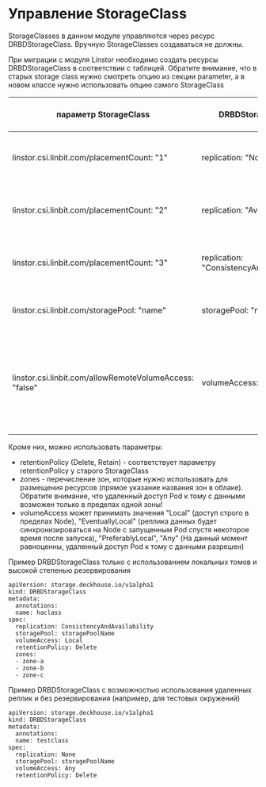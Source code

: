 # Управление StorageClass

StorageClasses в данном модуле управляются через ресурс DRBDStorageClass. Вручную StorageClasses создаваться не должны.


При миграции с модуля Linstor необходимо создать ресурсы DRBDStorageClass в соответствии с таблицей.
Обратите внимание, что в старых storage class нужно смотреть опцию из секции parameter, а в новом классе нужно использовать опцию самого StorageClass  

| параметр StorageClass                     | DRBDStorageClass      | Параметр по умолчанию | Примечания                                                     |
|-------------------------------------------|-----------------------|-|----------------------------------------------------------------|
| linstor.csi.linbit.com/placementCount: "1" | replication: "None"   | | Будет создаваться одна реплика тома с данными                  |
| linstor.csi.linbit.com/placementCount: "2" | replication: "Availability" | | Будет создаваться две реплики тома с данными.                  |
| linstor.csi.linbit.com/placementCount: "3" | replication: "ConsistencyAndAvailability" | да | Будет создаваться три реплики тома с данными                   |
| linstor.csi.linbit.com/storagePool: "name" | storagePool: "name"   | | Название используемого storage pool для хранения               |
| linstor.csi.linbit.com/allowRemoteVolumeAccess: "false" | volumeAccess: "Local" | | Запрещен удаленный доступ Pod к томам с данными (только локальный доступ к диску в пределах Node) |

Кроме них, можно использовать параметры:

- retentionPolicy (Delete, Retain) - соответствует параметру retentionPolicy у старого StorageClass
- zones - перечисление зон, которые нужно использовать для размещения ресурсов (прямое указание названия зон в облаке). Обратите внимание, что удаленный доступ Pod к тому с данными возможен только в пределах одной зоны!
- volumeAccess может принимать значения "Local" (доступ строго в пределах Node), "EventuallyLocal" (реплика данных будет синхронизироваться на Node с запущенным Pod спустя некоторое время после запуска), "PreferablyLocal", "Any" (На данный момент равноценны, удаленный доступ Pod к тому с данными разрешен)

Пример DRBDStorageClass только с использованием локальных томов и высокой степенью резервирования

```
apiVersion: storage.deckhouse.io/v1alpha1
kind: DRBDStorageClass
metadata:
  annotations:
  name: haclass
spec:
  replication: ConsistencyAndAvailability
  storagePool: storagePoolName
  volumeAccess: Local
  retentionPolicy: Delete
  zones:
  - zone-a
  - zone-b
  - zone-c
```

Пример DRBDStorageClass с возможностью использования удаленных реплик и без резервирования (например, для тестовых окружений)

```
apiVersion: storage.deckhouse.io/v1alpha1
kind: DRBDStorageClass
metadata:
  annotations:
  name: testclass
spec:
  replication: None
  storagePool: storagePoolName
  volumeAccess: Any
  retentionPolicy: Delete
```
